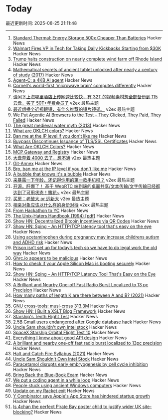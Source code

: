 # Today

最近更新时间: 2025-08-25 21:11:48

--- 
1. [Standard Thermal: Energy Storage 500x Cheaper Than Batteries](https://austinvernon.site/blog/standardthermal.html) Hacker News
2. [Walmart Fires VP in Tech for Taking Daily Kickbacks Starting from $30K](https://www.ctol.digital/news/walmart-fires-vp-kickbacks-terminates-1200-contractors/) Hacker News
3. [Trump halts construction on nearly complete wind farm off Rhode Island](https://thepublicsradio.org/environment/trump-halts-construction-on-nearly-complete-wind-farm-off-rhode-island/) Hacker News
4. [Mathematical secrets of ancient tablet unlocked after nearly a century of study (2017)](https://www.theguardian.com/science/2017/aug/24/mathematical-secrets-of-ancient-tablet-unlocked-after-nearly-a-century-of-study) Hacker News
5. [Agent-C: a 4KB AI agent](https://github.com/bravenewxyz/agent-c) Hacker News
6. [Cornell's world-first 'microwave brain' computes differently](https://newatlas.com/computers/cornell-microwave-brain/) Hacker News
7. [请问下上海哪里酒店上传网速比较快，有 32T 的视频素材想全部备份到 115 云盘，买了 50T+年费会员了](https://www.v2ex.com/t/1154712) v2ex 最热主题
8. [最近想换个近视眼镜，有什么推荐的镜片镜架。](https://www.v2ex.com/t/1154651) v2ex 最热主题
9. [We Put Agentic AI Browsers to the Test – They Clicked, They Paid, They Failed](https://guard.io/labs/scamlexity-we-put-agentic-ai-browsers-to-the-test-they-clicked-they-paid-they-failed) Hacker News
10. [The great medieval water myth (2013)](https://leslefts.blogspot.com/2013/11/the-great-medieval-water-myth.html) Hacker News
11. [What are OKLCH colors?](https://jakub.kr/components/oklch-colors) Hacker News
12. [Ban me at the IP level if you don't like me](https://boston.conman.org/2025/08/21.1) Hacker News
13. [Buypass Discontinues Issuance of TLS/SSL Certificates](https://www.buypass.com/products/tls-ssl-certificates/discontinues-issuance-of-tls-ssl-certificates) Hacker News
14. [What Are OKLCH Colors?](https://jakub.kr/components/oklch-colors) Hacker News
15. [MCP Gateway and Registry](https://github.com/IBM/mcp-context-forge) Hacker News
16. [大盘奔着 4000 去了，想不通](https://www.v2ex.com/t/1154706) v2ex 最热主题
17. [Git-Annex](https://git-annex.branchable.com/) Hacker News
18. [Bro, ban me at the IP level if you don't like me](https://boston.conman.org/2025/08/21.1) Hacker News
19. [A bubble that knows it's a bubble](https://craigmccaskill.com/ai-bubble-history) Hacker News
20. [来暴露一下年龄，还记得你用的第一款手机吗？](https://www.v2ex.com/t/1154705) v2ex 最热主题
21. [开源，肝爆了！ 基于 WebRTC 端到端的桌面共享/文本传输/文字传输已经都达到了可用状态！撒花~](https://www.v2ex.com/t/1154676) v2ex 最热主题
22. [买房：老破大 or 远新大](https://www.v2ex.com/t/1154658) v2ex 最热主题
23. [相亲对象应该以什么样的身份对待](https://www.v2ex.com/t/1154648) v2ex 最热主题
24. [From Hackathon to YC](https://www.producthunt.com/p/april-yc-s25/from-hackathon-to-yc) Hacker News
25. [The Unix-Haters Handbook (1994) [pdf]](https://simson.net/ref/ugh.pdf) Hacker News
26. [Show HN: Decentralized Bitcoin Incentives via QR Codes](https://github.com/DT7QR/Bitcoin-Rewards-System-Proposal) Hacker News
27. [Show HN: Sping – An HTTP/TCP latency tool that's easy on the eye](https://dseltzer.gitlab.io/sping/docs/) Hacker News
28. [Using acetaminophen during pregnancy may increase childrens autism and ADHD risk](https://hsph.harvard.edu/news/using-acetaminophen-during-pregnancy-may-increase-childrens-autism-and-adhd-risk/) Hacker News
29. [Prison isn’t set up for today’s tech so we have to do legal work the old way](https://prisonjournalismproject.org/2025/08/19/prisons-outdated-technology-hurts-our-chances-at-freedom/) Hacker News
30. [Ghrc.io appears to be malicious](https://bmitch.net/blog/2025-08-22-ghrc-appears-malicious/) Hacker News
31. [How to check if your Apple Silicon Mac is booting securely](https://eclecticlight.co/2025/08/21/how-to-check-if-your-apple-silicon-mac-is-booting-securely/) Hacker News
32. [Show HN: Sping – An HTTP/TCP Latency Tool That's Easy on the Eye](https://dseltzer.gitlab.io/sping/docs/) Hacker News
33. [A Brilliant and Nearby One-off Fast Radio Burst Localized to 13 pc Precision](https://iopscience.iop.org/article/10.3847/2041-8213/adf62f) Hacker News
34. [How many paths of length K are there between A and B? (2021)](https://horace.io/walks) Hacker News
35. [GNU cross-tools: musl-cross 313.3M](https://github.com/cross-tools/musl-cross) Hacker News
36. [Show HN: I Built a XSLT Blog Framework](https://vgr.land/content/posts/20250821.xml) Hacker News
37. [Starship's Tenth Flight Test](https://www.spacex.com/launches/starship-flight-10) Hacker News
38. [2.5B Gmail users endangered after Google database hack](https://www.pcworld.com/article/2880822/2-5-billion-gmail-users-endangered-after-google-database-hack.html) Hacker News
39. [Uncle Sam shouldn't own Intel stock](https://www.wsj.com/opinion/uncle-sam-shouldnt-own-intel-stock-ccd6986d) Hacker News
40. [SpaceX Starship Orbital Flight Test 10](https://www.spacex.com/launches/starship-flight-10) Hacker News
41. [Everything I know about good API design](https://www.seangoedecke.com/good-api-design/) Hacker News
42. [A brilliant and nearby one-off fast radio burst localized to 13pc precision](https://iopscience.iop.org/article/10.3847/2041-8213/adf62f) Hacker News
43. [Halt and Catch Fire Syllabus (2021)](https://bits.ashleyblewer.com/halt-and-catch-fire-syllabus/) Hacker News
44. [Uncle Sam Shouldn't Own Intel Stock](https://www.wsj.com/opinion/uncle-sam-shouldnt-own-intel-stock-ccd6986d) Hacker News
45. [Paracetamol disrupts early embryogenesis by cell cycle inhibition](https://academic.oup.com/humrep/advance-article/doi/10.1093/humrep/deaf116/8234396) Hacker News
46. [Bring Back the Blue-Book Exam](https://www.chronicle.com/article/bring-back-the-blue-book-exam) Hacker News
47. [We put a coding agent in a while loop](https://github.com/repomirrorhq/repomirror/blob/main/repomirror.md) Hacker News
48. [People stuck using ancient Windows computers](https://www.bbc.com/future/article/20250516-the-people-stuck-using-ancient-windows-computers) Hacker News
49. [Update on my Racket exit](https://blog.winny.tech/posts/update-on-my-racket-exit/) Hacker News
50. [Y Combinator says Apple's App Store has hindered startup growth](https://techcrunch.com/2025/08/22/y-combinator-says-apples-app-store-has-hindered-startup-growth/) Hacker News
51. [Is 4chan the perfect Pirate Bay poster child to justify wider UK site-blocking?](https://torrentfreak.com/uk-govt-finds-ideal-pirate-bay-poster-boy-to-sell-blocking-of-non-pirate-sites-250824/) Hacker News
